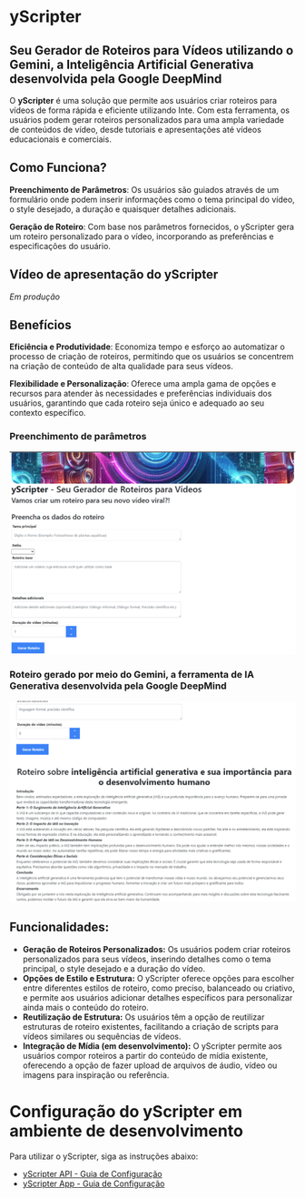 # yScripter
## Seu Gerador de Roteiros para Vídeos utilizando o Gemini, a Inteligência Artificial Generativa desenvolvida pela Google DeepMind

O **yScripter** é uma solução que permite aos usuários criar roteiros para vídeos de forma rápida e eficiente utilizando Inte. Com esta ferramenta, os usuários podem gerar roteiros personalizados para uma ampla variedade de conteúdos de vídeo, desde tutoriais e apresentações até vídeos educacionais e comerciais.

## Como Funciona?
**Preenchimento de Parâmetros**: Os usuários são guiados através de um formulário onde podem inserir informações como o tema principal do vídeo, o style desejado, a duração e quaisquer detalhes adicionais.

**Geração de Roteiro**: Com base nos parâmetros fornecidos, o yScripter gera um roteiro personalizado para o vídeo, incorporando as preferências e especificações do usuário.

## Vídeo de apresentação do yScripter
*Em produção*


## Benefícios
**Eficiência e Produtividade**: Economiza tempo e esforço ao automatizar o processo de criação de roteiros, permitindo que os usuários se concentrem na criação de conteúdo de alta qualidade para seus vídeos.

**Flexibilidade e Personalização**: Oferece uma ampla gama de opções e recursos para atender às necessidades e preferências individuais dos usuários, garantindo que cada roteiro seja único e adequado ao seu contexto específico.

### Preenchimento de parâmetros
![Preenchimento de parâmetros](extras/images/1.png)

### Roteiro gerado por meio do Gemini, a ferramenta de IA Generativa desenvolvida pela Google DeepMind
![Roteiro gerado pela aplicação](extras/images/2.png)

## Funcionalidades:
- **Geração de Roteiros Personalizados:** Os usuários podem criar roteiros personalizados para seus vídeos, inserindo detalhes como o tema principal, o style desejado e a duração do vídeo.
- **Opções de Estilo e Estrutura:** O yScripter oferece opções para escolher entre diferentes estilos de roteiro, como preciso, balanceado ou criativo, e permite aos usuários adicionar detalhes específicos para personalizar ainda mais o conteúdo do roteiro.
- **Reutilização de Estrutura:** Os usuários têm a opção de reutilizar estruturas de roteiro existentes, facilitando a criação de scripts para vídeos similares ou sequências de vídeos.
- **Integração de Mídia (em desenvolvimento):** O yScripter permite aos usuários compor roteiros a partir do conteúdo de mídia existente, oferecendo a opção de fazer upload de arquivos de áudio, vídeo ou imagens para inspiração ou referência.

# Configuração do yScripter em ambiente de desenvolvimento
Para utilizar o yScripter, siga as instruções abaixo:
- [yScripter API - Guia de Configuração](yscripter-api/README.md)
- [yScripter App - Guia de Configuração](yscripter-app/README.md)
